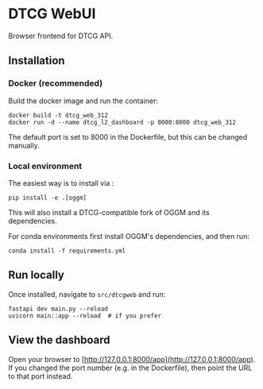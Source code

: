 # DTCG WebUI
Browser frontend for DTCG API.

## Installation

### Docker (recommended)

Build the docker image and run the container:

```
docker build -t dtcg_web_312
docker run -d --name dtcg_l2_dashboard -p 8000:8000 dtcg_web_312
```

The default port is set to 8000 in the Dockerfile, but this can be changed manually.

### Local environment

The easiest way is to install via :
```
pip install -e .[oggm]
```
This will also install a DTCG-compatible fork of OGGM and its dependencies.

For conda environments first install OGGM's dependencies, and then run:
```
conda install -f requirements.yml
```

## Run locally

Once installed, navigate to ``src/dtcgweb`` and run:
```
fastapi dev main.py --reload
uvicorn main::app --reload  # if you prefer
```

## View the dashboard

Open your browser to [http://127.0.0.1:8000/app](http://127.0.0.1:8000/app).
If you changed the port number (e.g. in the Dockerfile), then point the URL to that port instead.